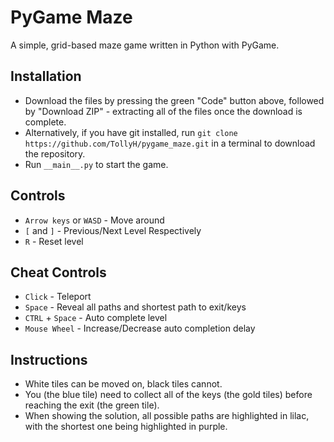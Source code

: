 # PyGame Maze

A simple, grid-based maze game written in Python with PyGame.

## Installation

- Download the files by pressing the green "Code" button above, followed by "Download ZIP" - extracting all of the files once the download is complete.
- Alternatively, if you have git installed, run `git clone https://github.com/TollyH/pygame_maze.git` in a terminal to download the repository.
- Run `__main__.py` to start the game.

## Controls

- `Arrow keys` or `WASD` - Move around
- `[` and `]` - Previous/Next Level Respectively
- `R` - Reset level

## Cheat Controls

- `Click` - Teleport
- `Space` - Reveal all paths and shortest path to exit/keys
- `CTRL` + `Space` - Auto complete level
- `Mouse Wheel` - Increase/Decrease auto completion delay

## Instructions

- White tiles can be moved on, black tiles cannot.
- You (the blue tile) need to collect all of the keys (the gold tiles)
before reaching the exit (the green tile).
- When showing the solution, all possible paths are highlighted in lilac, with
the shortest one being highlighted in purple.
